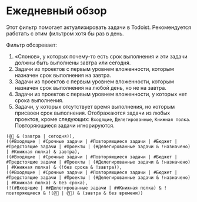 # Ежедневный обзор

Этот фильтр помогает актуализировать задачи в Todoist. Рекомендуется работать с этим фильтром хотя бы раз в день.

Фильтр обозревает:

1. «Слонов», у которых почему-то есть срок выполнения и эти задачи должны быть выполнены завтра или сегодня.
2. Задачи из проектов с первым уровнем вложенности, которым назначен срок выполнения на завтра.
3. Задачи из проектов с первым уровнем вложенности, которым назначен срок выполнения на любой день, но не на завтра.
4. Задачи из проектов с первым уровнем вложенности, у которых нет срока выполнения.
5. Задачи, у которых отсутствует время выполнения, но которым присвоен срок выполнения. Отображаются задачи из любых проектов, кроме следующих: `Входящие`, `Делегированные`, `Книжная полка`. Повторяющиеся задачи игнорируются.

```
(@🐘 & (завтра | сегодня)),
((#Входящие | #Срочные задачи | #Повторяющиеся задачи | #Бюджет | #Предстоящие задачи | #Проекты | (#Делегированные задачи & !назначено) | #Книжная полка) & завтра),
((#Входящие | #Срочные задачи | #Повторяющиеся задачи | #Бюджет | #Предстоящие задачи | #Проекты | (#Делегированные задачи & !назначено) | #Книжная полка) & (!без срока & !завтра)),
((#Входящие | #Срочные задачи | #Повторяющиеся задачи | #Бюджет | #Предстоящие задачи | #Проекты | (#Делегированные задачи & !назначено) | #Книжная полка) & без срока),
(!(#Входящие | ##Делегированные задачи | ##Книжная полка) & !повторяющиеся & !(@🐘 | @📆) & (завтра & без времени))
```
